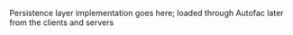 Persistence layer implementation goes here; loaded through Autofac later from the clients and servers

